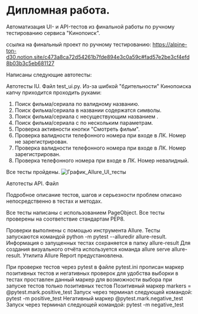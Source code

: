 # Дипломная работа.
Автоматизация UI- и API-тестов из финальной работы по ручному тестированию сервиса "Кинопоиск".

ссылка на финальный проект по ручному тестированию:
https://alpine-ton-d30.notion.site/c473a8ca72d54261b7fde894e3c0a59c#fad57e2be3cf4efd8b03b3c5eb681127


Написаны следующие автотесты:

Автотесты IU. Файл test_ui.py. Из-за шибкой "бдительности" Кинопоиска капчу приходится проходить руками:
1. Поиск фильма/сериала по валидному названию. 
2. Поиск фильма/сериала в названии содержатся символы. 
3. Поиск фильма/сериала с несуществующим названием . 
4. Поиск фильма/сериала c по нескольким параметрам. 
5. Проверка активности кнопки "Смотреть фильм".
6. Проверка валидности телефонного номера при входе в ЛК. Номер не зарегистрирован.
7. Проверка валидности телефонного номера при входе в ЛК. Номер зарегистрирован.
8. Проверка телефонного номера при входе в ЛК. Номер невалидный.

Все тесты пройдены.
![График_Allure_UI_тесты](https://github.com/user-attachments/assets/2131c5ab-b3ab-45f1-957b-32ac572ab3ad)


Автотесты API. Файл 


Подробное описание тестов, шагов и серьезности проблем описано непосредственно в тестах и методах.

Все тесты написаны с использованием PageObject. Все тесты проверены на соответствие стандартам PEP8.

Проверки выполнены с помощью инструмента Allure. Тесты запускаются командой python -m pytest --alluredir allure-result. Информация о запущенных тестах сохраняется в папку allure-result
Для создания визуального отчёта используется команда allure serve allure-result. Утилита Allure Report предустановлена.

При проверке тестов через pytest
в файле pytest.ini прописан маркер  позитивных тестов и негативных проверок для удобства выборки 
в тестах проставлен данный маркер для возможности выбора при запуске тестов только позитивных тестов
Позитивный маркер markers = @pytest.mark.positive_test
Запуск через терминал следующей командой: pytest -m positive_test
Негативный маркер @pytest.mark.negative_test
Запуск через терминал следующей командой: pytest -m negative_test
